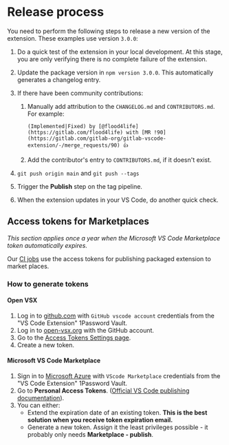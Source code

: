 # Release process

You need to perform the following steps to release a new version of the extension.
These examples use version `3.0.0`:

1. Do a quick test of the extension in your local development. At this stage, you
   are only verifying there is no complete failure of the extension.
1. Update the package version in `npm version 3.0.0`. This automatically generates a changelog entry.
1. If there have been community contributions:

   1. Manually add attribution to the `CHANGELOG.md` and `CONTRIBUTORS.md`. For example:

      ```plaintext
      (Implemented|Fixed) by [@flood4life](https://gitlab.com/flood4life) with [MR !90](https://gitlab.com/gitlab-org/gitlab-vscode-extension/-/merge_requests/90) 👍
      ```

   1. Add the contributor's entry to `CONTRIBUTORS.md`, if it doesn't exist.

1. `git push origin main` and `git push --tags`
1. Trigger the **Publish** step on the tag pipeline.
1. When the extension updates in your VS Code, do another quick check.

## Access tokens for Marketplaces

_This section applies once a year when the Microsoft VS Code Marketplace token automatically expires._

Our [CI jobs](https://gitlab.com/gitlab-org/gitlab-vscode-extension/blob/e80e5798dbac5944ebaa52dc0dc2cb861509588e/.gitlab-ci.yml#L110-124) use the access tokens for publishing packaged extension to market places.

### How to generate tokens

#### Open VSX

1. Log in to [github.com](https://github.com/) with `GitHub vscode account`
   credentials from the "VS Code Extension" 1Password Vault.
1. Log in to [open-vsx.org](https://open-vsx.org/) with the GitHub account.
1. Go to the [Access Tokens Settings page](https://open-vsx.org/user-settings/tokens).
1. Create a new token.

#### Microsoft VS Code Marketplace

1. Sign in to [Microsoft Azure](https://azure.microsoft.com/) with `VScode Marketplace`
   credentials from the "VS Code Extension" 1Password Vault.
1. Go to **Personal Access Tokens**.
   ([Official VS Code publishing documentation](https://code.visualstudio.com/api/working-with-extensions/publishing-extension#get-a-personal-access-token)).
1. You can either:
   - Extend the expiration date of an existing token. **This is the best solution when you receive token expiration email.**
   - Generate a new token. Assign it the least privileges possible - it probably only
     needs **Marketplace - publish**.
